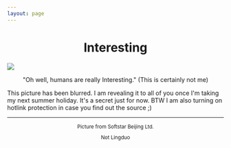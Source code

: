 ```yaml
---
layout: page
---
```

<h1 class="page-title" align=center>Interesting</h1>

![](https://o0stweauh.qnssl.com/20150106081545344-1.jpg)

<p align=center>"Oh well, humans are really Interesting." (This is certainly not me)</p>

This picture has been blurred. I am revealing it to all of you once I'm taking my next summer holiday. It's a secret just for now. BTW I am also turning on hotlink protection in case you find out the source ;)

<hr />
<small><p align=center>Picture from Softstar Beijing Ltd.</p></small>
<small><p align=center>Not Lingduo</p></small>
